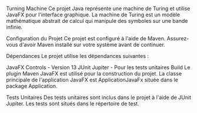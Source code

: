 Turning Machine
Ce projet Java représente une machine de Turing et utilise JavaFX pour l'interface graphique. La machine de Turing est un modèle mathématique abstrait de calcul qui manipule des symboles sur une bande infinie.

Configuration du Projet
Ce projet est configuré à l'aide de Maven. Assurez-vous d'avoir Maven installé sur votre système avant de continuer.

Dépendances
Le projet utilise les dépendances suivantes :

JavaFX Controls - Version 13
JUnit Jupiter - Pour les tests unitaires
Build
Le plugin Maven JavaFX est utilisé pour la construction du projet. La classe principale de l'application JavaFX est ApplicationJavaFx située dans le package Application.

Tests Unitaires
Des tests unitaires sont inclus dans le projet à l'aide de JUnit Jupiter. Les tests sont situés dans le répertoire de test.